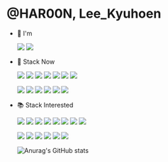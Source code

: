 # @HAR00N, Lee_Kyuhoen
<!--
**HAR00N/HAR00N** is a ✨ _special_ ✨ repository because its `README.md` (this file) appears on your GitHub profile.
Here are some ideas to get you started:
- 🔭 I’m currently working on ...
- 🌱 I’m currently learning ...
- 👯 I’m looking to collaborate on ...
- 🤔 I’m looking for help with ...
- 💬 Ask me about ...
- 📫 How to reach me: ...
- 😄 Pronouns: ...
- ⚡ Fun fact: ...
-->
- 👋 I'm
    
    
    <a href="https://www.instagram.com/kkyuhoney/?hl=ko" target="_blank"><img src="https://img.shields.io/badge/kkyuheony-E4405F?style=flat-square&logo=instagram&logoColor=white"/></a>
     <a href="mailto:rustic606@gmail.com" target="_blank"><img src="https://img.shields.io/badge/rustic606-EA4335?style=flat-square&logo=gmail&logoColor=white"/></a>
 - 🔨 Stack Now


     <a href="#" target="_blank"><img src="https://img.shields.io/badge/GitHub-181717?style=flat-square&logo=github&logoColor=white"/></a>
   <a href="#" target="_blank"><img src="https://img.shields.io/badge/Git-F05032?style=flat-square&logo=git&logoColor=white"/></a>
   <a href="#" target="_blank"><img src="https://img.shields.io/badge/M%20Matlab-FF7F00?style=flat-square&logo=matlab&logoColor=white"/></a>
       <a href="#" target="_blank"><img src="https://img.shields.io/badge/Oracle-F80000?style=flat-square&logo=oracle&logoColor=white"/></a>
   <a href="#" target="_blank"><img src="https://img.shields.io/badge/Mysql-4479A1?style=flat-square&logo=mysql&logoColor=white"/></a>
   <a href="#" target="_blank"><img src="https://img.shields.io/badge/Docker-2496ED?style=flat-square&logo=docker&logoColor=white"/></a>
   <a href="#" target="_blank"><img src="https://img.shields.io/badge/Tomcat-F8DC75?style=flat-square&logo=apachetomcat&logoColor=black"/></a>
  
   <a href="#" target="_blank"><img src="https://img.shields.io/badge/Java-007396?style=flat-square&logo=java&logoColor=white"/></a>
   <a href="#" target="_blank"><img src="https://img.shields.io/badge/Spring-6DB33F?style=flat-square&logo=spring&logoColor=white"/></a>
   <a href="#" target="_blank"><img src="https://img.shields.io/badge/JavaScript-F7DF1E?style=flat-square&logo=JavaScript&logoColor=black"/></a>
   <a href="#" target="_blank"><img src="https://img.shields.io/badge/Node.js-339933?style=flat-square&logo=node.js&logoColor=white"/></a>
   <a href="#" target="_blank"><img src="https://img.shields.io/badge/Express-000000?style=flat-square&logo=express&logoColor=white"/></a>
   <a href="#" target="_blank"><img src="https://img.shields.io/badge/Vue.js-4FC08D?style=flat-square&logo=vue.js&logoColor=white"/></a>
- 📚 Stack Interested


     <a href="#" target="_blank"><img src="https://img.shields.io/badge/Ruby-CC342D?style=flat-square&logo=ruby&logoColor=white"/></a>
   <a href="#" target="_blank"><img src="https://img.shields.io/badge/Python-3776AB?style=flat-square&logo=python&logoColor=white"/></a>
   <a href="#" target="_blank"><img src="https://img.shields.io/badge/Django-092E20?style=flat-square&logo=django&logoColor=white"/></a>
   <a href="#" target="_blank"><img src="https://img.shields.io/badge/React-61DAFB?style=flat-square&logo=react&logoColor=black"/></a>
   <a href="#" target="_blank"><img src="https://img.shields.io/badge/R-276DC3?style=flat-square&logo=r&logoColor=white"/></a>
   <a href="#" target="_blank"><img src="https://img.shields.io/badge/Go-00ADD8?style=flat-square&logo=go&logoColor=white"/></a>
   <a href="#" target="_blank"><img src="https://img.shields.io/badge/PostgreSql-4169E1?style=flat-square&logo=postgresql&logoColor=white"/></a>
   <a href="#" target="_blank"><img src="https://img.shields.io/badge/Elasticsearch-005571?style=flat-square&logo=elasticsearch&logoColor=white"/></a>
   
   
   <a href="#" target="_blank"><img src="https://img.shields.io/badge/AWS-232F3E?style=flat-square&logo=Amazon%20AWS&logoColor=white"/></a>
   <a href="#" target="_blank"><img src="https://img.shields.io/badge/HTML-E34F26?style=flat-square&logo=HTML5&logoColor=white"/></a>
   <a href="#" target="_blank"><img src="https://img.shields.io/badge/SpringBoot-6DB33F?style=flat-square&logo=springboot&logoColor=white"/></a>
     <a href="#" target="_blank"><img src="https://img.shields.io/badge/Svelte-FF3E00?style=flat-square&logo=svelte&logoColor=white"/></a>
     <a href="#" target="_blank"><img src="https://img.shields.io/badge/Redis-DC382D?style=flat-square&logo=redis&logoColor=white"/></a>
     <a href="#" target="_blank"><img src="https://img.shields.io/badge/MongoDB-47A248?style=flat-square&logo=mongodb&logoColor=white"/></a>
    <br>
    
    ![Anurag's GitHub stats](https://github-readme-stats.vercel.app/api?username=HAR00N&show_icons=true&theme=vue)
